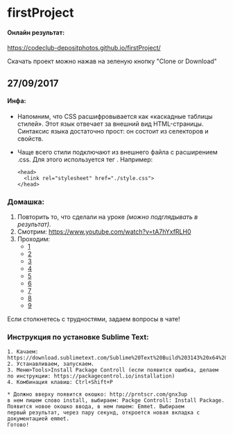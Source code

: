 # firstProject

#### Онлайн результат:
https://codeclub-depositphotos.github.io/firstProject/

Скачать проект можно нажав на зеленую кнопку "Clone or Download"


## 27/09/2017
#### Инфа:

 - Напомним, что CSS расшифровывается как «каскадные таблицы стилей». Этот язык отвечает за внешний вид HTML-страницы. Синтаксис языка достаточно прост: он состоит из селекторов и свойств.

- Чаще всего стили подключают из внешнего файла с расширением .css. Для этого используется тег <link>. Например:
    ```
    <head>
      <link rel="stylesheet" href="./style.css">
    </head>
    ```

### Домашка:

1. Повторить то, что сделали на уроке _(можно подглядывать в результат)_.
2. Смотрим: https://www.youtube.com/watch?v=tA7hYxfRLH0
3. Проходим:
    - [1](https://htmlacademy.ru/courses/38/run/1)
    - [2](https://htmlacademy.ru/courses/38/run/2)
    - [3](https://htmlacademy.ru/courses/38/run/3)
    - [4](https://htmlacademy.ru/courses/38/run/4)
    - [5](https://htmlacademy.ru/courses/40/run/1)
    - [6](https://htmlacademy.ru/courses/40/run/2)
    - [7](https://htmlacademy.ru/courses/40/run/6)
    - [8](https://htmlacademy.ru/courses/40/run/9)
    - [9](https://htmlacademy.ru/courses/41/run/2)

Если столкнетесь с трудностями, задаем вопросы в чате!

### Инструкция по установке Sublime Text:
    1. Качаем: https://download.sublimetext.com/Sublime%20Text%20Build%203143%20x64%20Setup.exe
    2. Устанавливаем, запускаем.
    3. Меню>Tools>Install Package Controll (если появится ошибка, делаем по инструкции: https://packagecontrol.io/installation)
    4. Комбинация клавиш: Ctrl+Shift+P

    * Должно вверху появится окошко: http://prntscr.com/gnx3up
    в нем пишем слово install, выбираем: Packge Controll: Install Package. Появится новое окошко ввода, в нем пишем: Emmet. Выбираем
    первый результат, через пару секунд, откроется новая вкладка с документацией emmet.
    Готово!